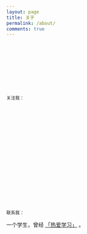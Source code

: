 ```yaml
---
layout: page
title: 关于
permalink: /about/
comments: true
---
```

<script type="text/javascript" src="{{ " /js/svg4everybody.min.js " | prepend: site.baseurl }}"></script>
<div class="contact-me">
    <small class="post-meta">关注我：</small>
    <a href="https://twitter.com/{{ site.twitter_username }}"><svg role="img" class="icon"> <use xlink:href="{{ site.baseurl }}/image/icon.svg#twitter"></use></svg></a>
    <a href="https://github.com/{{ site.github_username }}"><svg role="img" class="icon"><use xlink:href="{{ site.baseurl }}/image/icon.svg#github"></use></svg></a>
    <br>
    <small class="post-meta">联系我：</small>
    <a href="mailto:{{ site.email }}"><svg role="img" class="icon"><use xlink:href="{{ site.baseurl }}/image/icon.svg#mail"></use></svg></a>
</div>

一个学生，曾经 [「热爱学习」](/2016/09/15/me/) 。
